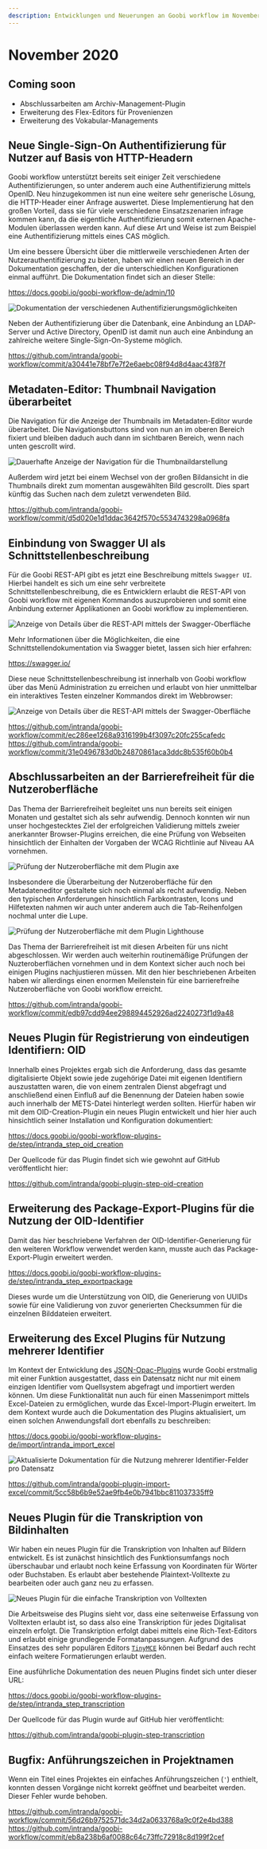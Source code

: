 ```yaml
---
description: Entwicklungen und Neuerungen an Goobi workflow im November 2020
---
```


# November 2020

## Coming soon

- Abschlussarbeiten am Archiv-Management-Plugin
- Erweiterung des Flex-Editors für Provenienzen
- Erweiterung des Vokabular-Managements

## Neue Single-Sign-On Authentifizierung für Nutzer auf Basis von HTTP-Headern

Goobi workflow unterstützt bereits seit einiger Zeit verschiedene Authentifizierungen, so unter anderem auch eine Authentifizierung mittels OpenID. Neu hinzugekommen ist nun eine weitere sehr generische Lösung, die HTTP-Header einer Anfrage auswertet. Diese Implementierung hat den großen Vorteil, dass sie für viele verschiedene Einsatzszenarien infrage kommen kann, da die eigentliche Authentifizierung somit externen Apache-Modulen überlassen werden kann. Auf diese Art und Weise ist zum Beispiel eine Authentifizierung mittels eines CAS möglich.

Um eine bessere Übersicht über die mittlerweile verschiedenen Arten der Nutzerauthentifizierung zu bieten, haben wir einen neuen Bereich in der Dokumentation geschaffen, der die unterschiedlichen Konfigurationen einmal aufführt. Die Dokumentation findet sich an dieser Stelle:

https://docs.goobi.io/goobi-workflow-de/admin/10

![Dokumentation der verschiedenen Authentifizierungsmöglichkeiten](../.gitbook/assets/2011_authentication_de.png)

Neben der Authentifizierung über die Datenbank, eine Anbindung an LDAP-Server und Active Directory, OpenID ist damit nun auch eine Anbindung an zahlreiche weitere Single-Sign-On-Systeme möglich.

https://github.com/intranda/goobi-workflow/commit/a30441e78bf7e7f2e6aebc08f94d8d4aac43f87f

## Metadaten-Editor: Thumbnail Navigation überarbeitet

Die Navigation für die Anzeige der Thumbnails im Metadaten-Editor wurde überarbeitet. Die Navigationsbuttons sind von nun an im oberen Bereich fixiert und bleiben daduch auch dann im sichtbaren Bereich, wenn nach unten gescrollt wird.

![Dauerhafte Anzeige der Navigation für die Thumbnaildarstellung](../.gitbook/assets/2011_thumbnails_de.png)

Außerdem wird jetzt bei einem Wechsel von der großen Bildansicht in die Thumbnails direkt zum momentan ausgewählten Bild gescrollt. Dies spart künftig das Suchen nach dem zuletzt verwendeten Bild.

https://github.com/intranda/goobi-workflow/commit/d5d020e1d1ddac3642f570c5534743298a0968fa

## Einbindung von Swagger UI als Schnittstellenbeschreibung

Für die Goobi REST-API gibt es jetzt eine Beschreibung mittels `Swagger UI`. Hierbei handelt es sich um eine sehr verbreitete Schnittstellenbeschreibung, die es Entwicklern erlaubt die REST-API von Goobi workflow mit eigenen Kommandos auszuprobieren und somit eine Anbindung externer Applikationen an Goobi workflow zu implementieren.

![Anzeige von Details über die REST-API mittels der Swagger-Oberfläche](../.gitbook/assets/2011_swagger1_de.png)


Mehr Informationen über die Möglichkeiten, die eine Schnittstellendokumentation via Swagger bietet, lassen sich hier erfahren:

https://swagger.io/

Diese neue Schnittstellenbeschreibung ist innerhalb von Goobi workflow über das Menü Administration zu erreichen und erlaubt von hier unmittelbar ein interaktives Testen einzelner Kommandos direkt im Webbrowser:

![Anzeige von Details über die REST-API mittels der Swagger-Oberfläche](../.gitbook/assets/2011_swagger2.png)

https://github.com/intranda/goobi-workflow/commit/ec286ee1268a9316199b4f3097c20fc255cafedc<br/>
https://github.com/intranda/goobi-workflow/commit/31e0496783d0b24870861aca3ddc8b535f60b0b4

## Abschlussarbeiten an der Barrierefreiheit für die Nutzeroberfläche

Das Thema der Barrierefreiheit begleitet uns nun bereits seit einigen Monaten und gestaltet sich als sehr aufwendig. Dennoch konnten wir nun unser hochgestecktes Ziel der erfolgreichen Validierung mittels zweier anerkannter Browser-Plugins erreichen, die eine Prüfung von Webseiten hinsichtlich der Einhalten der Vorgaben der WCAG Richtlinie auf Niveau AA vornehmen.

![Prüfung der Nutzeroberfläche mit dem Plugin axe](../.gitbook/assets/2011_wcag1.png)

Insbesondere die Überarbeitung der Nutzeroberfläche für den Metadateneditor gestaltete sich noch einmal als recht aufwendig. Neben den typischen Anforderungen hinsichtlich Farbkontrasten, Icons und Hilfetexten nahmen wir auch unter anderem auch die Tab-Reihenfolgen nochmal unter die Lupe.

![Prüfung der Nutzeroberfläche mit dem Plugin Lighthouse](../.gitbook/assets/2011_wcag2.png)

Das Thema der Barrierefreiheit ist mit diesen Arbeiten für uns nicht abgeschlossen. Wir werden auch weiterhin routinemäßige Prüfungen der Nuzteroberflächen vornehmen und in dem Kontext sicher auch noch bei einigen Plugins nachjustieren müssen. Mit den hier beschriebenen Arbeiten haben wir allerdings einen enormen Meilenstein für eine barrierefreihe Nutzeroberfläche von Goobi workflow erreicht.

https://github.com/intranda/goobi-workflow/commit/edb97cdd94ee298894452926ad2240273f1d9a48

## Neues Plugin für Registrierung von eindeutigen Identifiern: OID

Innerhalb eines Projektes ergab sich die Anforderung, dass das gesamte digitalisierte Objekt sowie jede zugehörige Datei mit eigenen Identifiern auszustatten waren, die von einem zentralen Dienst abgefragt und anschließend einen Einfluß auf die Benennung der Dateien haben sowie auch innerhalb der METS-Datei hinterlegt werden sollten. Hierfür haben wir mit dem OID-Creation-Plugin ein neues Plugin entwickelt und hier hier auch hinsichtlich seiner Installation und Konfiguration dokumentiert:

https://docs.goobi.io/goobi-workflow-plugins-de/step/intranda_step_oid_creation

Der Quellcode für das Plugin findet sich wie gewohnt auf GitHub veröffentlicht hier:

https://github.com/intranda/goobi-plugin-step-oid-creation

## Erweiterung des Package-Export-Plugins für die Nutzung der OID-Identifier

Damit das hier beschriebene Verfahren der OID-Identifier-Generierung für den weiteren Workflow verwendet werden kann, musste auch das Package-Export-Plugin erweitert werden.

https://docs.goobi.io/goobi-workflow-plugins-de/step/intranda_step_exportpackage

Dieses wurde um die Unterstützung von OID, die Generierung von UUIDs sowie für eine Validierung von zuvor generierten Checksummen für die einzelnen Bilddateien erweitert.

## Erweiterung des Excel Plugins für Nutzung mehrerer Identifier

Im Kontext der Entwicklung des [JSON-Opac-Plugins](https://docs.goobi.io/goobi-workflow-plugins-de/opac/intranda_opac_json) wurde Goobi erstmalig mit einer Funktion ausgestattet, dass ein Datensatz nicht nur mit einem einzigen Identifier vom Quellsystem abgefragt und importiert werden können. Um diese Funktionalität nun auch für einen Massenimport mittels Excel-Dateien zu ermöglichen, wurde das Excel-Import-Plugin erweitert. Im dem Kontext wurde auch die Dokumentation des Plugins aktualisiert, um einen solchen Anwendungsfall dort ebenfalls zu beschreiben:

https://docs.goobi.io/goobi-workflow-plugins-de/import/intranda_import_excel

![Aktualisierte Dokumentation für die Nutzung mehrerer Identifier-Felder pro Datensatz](../.gitbook/assets/2011_import_de.png)

https://github.com/intranda/goobi-plugin-import-excel/commit/5cc58b6b9e52ae9fb4e0b7941bbc811037335ff9

## Neues Plugin für die Transkription von Bildinhalten

Wir haben ein neues Plugin für die Transkription von Inhalten auf Bildern entwickelt. Es ist zunächst hinsichtlich des Funktionsumfangs noch überschaubar und erlaubt noch keine Erfassung von Koordinaten für Wörter oder Buchstaben. Es erlaubt aber bestehende Plaintext-Volltexte zu bearbeiten oder auch ganz neu zu erfassen.

![Neues Plugin für die einfache Transkription von Volltexten](../.gitbook/assets/2011_transcription_de.png)

Die Arbeitsweise des Plugins sieht vor, dass eine seitenweise Erfassung von Volltexten erlaubt ist, so dass also eine Transkription für jedes Digitalisat einzeln erfolgt. Die Transkription erfolgt dabei mittels eine Rich-Text-Editors und erlaubt einige grundlegende Formatanpassungen. Aufgrund des Einsatzes des sehr populären Editors [`TinyMCE`](https://www.tiny.cloud/) können bei Bedarf auch recht einfach weitere Formatierungen erlaubt werden.

Eine ausführliche Dokumentation des neuen Plugins findet sich unter dieser URL:

https://docs.goobi.io/goobi-workflow-plugins-de/step/intranda_step_transcription

Der Quellcode für das Plugin wurde auf GitHub hier veröffentlicht:

https://github.com/intranda/goobi-plugin-step-transcription

## Bugfix: Anführungszeichen in Projektnamen

Wenn ein Titel eines Projektes ein einfaches Anführungszeichen (`'`) enthielt, konnten dessen Vorgänge nicht korrekt geöffnet und bearbeitet werden. Dieser Fehler wurde behoben.

https://github.com/intranda/goobi-workflow/commit/56d26b9752571dc34d2a0633768a9c0f2e4bd388
https://github.com/intranda/goobi-workflow/commit/eb8a238b6af0088c64c73ffc72918c8d199f2cef
